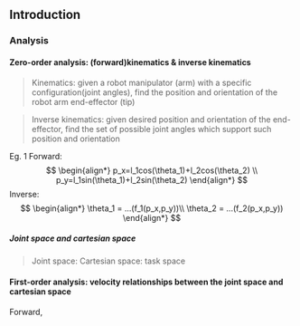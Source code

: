 ## Introduction
### Analysis
#### Zero-order analysis: (forward)kinematics & inverse kinematics
> Kinematics: given a robot manipulator (arm) with a specific configuration(joint angles), find the position and orientation of the robot arm end-effector (tip)

>Inverse kinematics: given desired position and orientation of the end-effector, find the set of possible joint angles which support such position and orientation

Eg. 1
Forward:
$$
\begin{align*}
p_x=l_1cos(\theta_1)+l_2cos(\theta_2) \\
p_y=l_1sin(\theta_1)+l_2sin(\theta_2)
\end{align*}
$$
Inverse:
$$
\begin{align*}
\theta_1 = ...(f_1(p_x,p_y))\\
\theta_2 = ...(f_2(p_x,p_y))
\end{align*}
$$
##### Joint space and cartesian space
> Joint space:
> Cartesian space: task space

#### First-order analysis: velocity relationships between the joint space and cartesian space
Forward, 